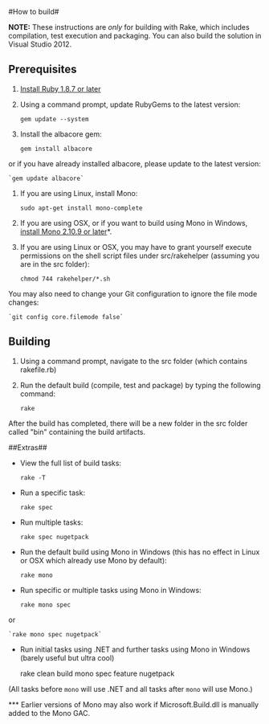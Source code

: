 #How to build#

**NOTE:** These instructions are *only* for building with Rake, which includes compilation, test execution and packaging. You can also build the solution in Visual Studio 2012.

## Prerequisites ##

1. [Install Ruby 1.8.7 or later](http://www.ruby-lang.org/en/downloads/)
1. Using a command prompt, update RubyGems to the latest version: 

    `gem update --system`

1. Install the albacore gem:

    `gem install albacore`

 or if you have already installed albacore, please update to the latest version:

    `gem update albacore`

1. If you are using Linux, install Mono:

    `sudo apt-get install mono-complete`

1. If you are using OSX, or if you want to build using Mono in Windows, [install Mono 2.10.9 or later](http://www.go-mono.com/mono-downloads/)*.

1. If you are using Linux or OSX, you may have to grant yourself execute permissions on the shell script files under src/rakehelper (assuming you are in the src folder):

    `chmod 744 rakehelper/*.sh`

 You may also need to change your Git configuration to ignore the file mode changes:

    `git config core.filemode false`

## Building ##

1. Using a command prompt, navigate to the src folder (which contains rakefile.rb)
1. Run the default build (compile, test and package) by typing the following command:

    `rake`

After the build has completed, there will be a new folder in the src folder called "bin" containing the build artifacts.

##Extras##

* View the full list of build tasks:

    `rake -T`

* Run a specific task:

    `rake spec`

* Run multiple tasks:

    `rake spec nugetpack`

* Run the default build using Mono in Windows (this has no effect in Linux or OSX which already use Mono by default):

    `rake mono`

* Run specific or multiple tasks using Mono in Windows:

	`rake mono spec`
 
 or

	`rake mono spec nugetpack`
	
* Run initial tasks using .NET and further tasks using Mono in Windows (barely useful but ultra cool)

    rake clean build mono spec feature nugetpack

 (All tasks before `mono` will use .NET and all tasks after `mono` will use Mono.)

*** Earlier versions of Mono may also work if Microsoft.Build.dll is manually added to the Mono GAC.